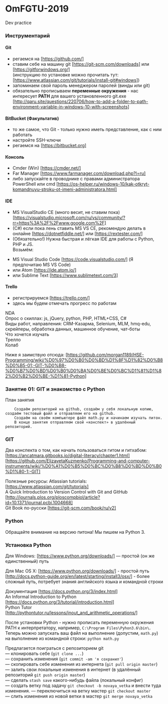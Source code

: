 # OmFGTU-2019
Dev practice

### Инструментарий
#### Git  
- регаемся на [https://github.com/]  
- ставим себе на машину git [https://git-scm.com/downloads] или [https://gitforwindows.org/]  
(инструкцию по установке можно прочитать тут: [https://www.atlassian.com/git/tutorials/install-git#windows])  
- запоминаем свой пароль менеджером паролей (винды или git)   
- обязательно прописываем **переменные окружения** - нас интересует **PATH** для вашего установленного git.exe [http://qaru.site/questions/220706/how-to-add-a-folder-to-path-environment-variable-in-windows-10-with-screenshots]


#### BitBucket (Факультатив)  
- то же самое, что Git - только нужно иметь представление, как с ним работать  
- настройте SSH-ключи  
- регаемся на [https://bitbucket.org]  

#### Консоль  
- Cmder (Win) [https://cmder.net/]
- Far Manager [https://www.farmanager.com/download.php?l=ru]  
- либо запускайте в проводнике с правами администратора PowerShell или cmd [https://os-helper.ru/windows-10/kak-otkryt-komandnuyu-stroku-ot-imeni-administratora.html]  

#### IDE
- MS VisualStudio CE (много весит, не ставим пока) [https://visualstudio.microsoft.com/ru/vs/community/?rr=https%3A%2F%2Fwww.google.com%2F]  
- (C#) если пока лень ставить MS VS CE, рекомендую делать в онлайне [https://dotnetfiddle.net/] или [https://rextester.com/]  
- (Обязательно!) Нужна быстрая и лёгкая IDE для работы с Python, PHP и JS.   
Возьмём:   
* MS Visual Studio Code [https://code.visualstudio.com/] (Я предпочитаю MS VS Code)  
* или Atom [https://ide.atom.io/]  
* или Sublime Text [https://www.sublimetext.com/3]    

#### Trello 
- регистрируемся [https://trello.com/]  
- здесь мы будем отмечать прогресс по работам  


NDA    
Опрос о скиллах: js, jQuery, python, PHP, HTML+CSS, C#    
Виды работ, направления: CRM-Казарма, Selenium, MLM, hmq-edu, скрейперы, обработка данных, машинное обучение, чат-боты    
Что хочется изучать    
Трелло  
Колаб  



 





Ниже я заимствую отсюда:
[https://github.com/morgan1189/HSE-Programming/wiki/%D0%97%D0%B0%D0%BD%D1%8F%D1%82%D0%B8%D0%B5-01:-GIT-%D0%B8-%D0%B7%D0%BD%D0%B0%D0%BA%D0%BE%D0%BC%D1%81%D1%82%D0%B2%D0%BE-%D1%81-Python]


### Занятие 01: GIT и знакомство с Python
План занятия
```
    Создаём репозиторий на github, создаём у себя локальную копию, создаём тестовый файл и отправляем его на github.
    Создаём на своём компьютере файл math.py и начинаем изучать питон.
    В конце занятия отправляем свой «конспект» в удалённый репозиторий.
```
### GIT

Два конспекта о том, как начать пользоваться гитом и гитхабом: [https://ancatmara.gitbooks.io/digital-literacy/chapter1.html]
[https://github.com/ElizavetaKuzmenko/Programming-and-computer-instruments/wiki/%D0%A1%D0%B5%D0%BC%D0%B8%D0%BD%D0%B0%D1%80-1:-GIT]

Полезные ресурсы:
Atlassian tutorials: [https://www.atlassian.com/git/tutorials]  
A Quick Introduction to Version Control with Git and GitHub [http://journals.plos.org/ploscompbiol/article?id=10.1371/journal.pcbi.1004668]    
Git Book по-русски [https://git-scm.com/book/ru/v2]   

### Python

Обращайте внимание на версию питона! Мы пишем на Python 3.
### Установка Python

Для Windows: [https://www.python.org/downloads/] — простой (он же единственный) путь

Для Mac OS X: [https://www.python.org/downloads/] - простой путь
[http://docs.python-guide.org/en/latest/starting/install3/osx/] - более сложный путь, потребует знания английского языка и командной строки

Документация [https://docs.python.org/3/index.html]  
An Informal Introduction to Python [https://docs.python.org/3/tutorial/introduction.html]  
Python Tutor [http://pythontutor.ru/lessons/inout_and_arithmetic_operations/]  

После установки Python - нужно прописать переменную окружения PATH к интерпретатору, например, `C:\Program Files\Pyhon3.6\bin\`.
Теперь можно запускать ваш файл на выполнение (допустим, `math.py`) на выполнение из командной строки: `python math.py`

Предлагается поиграться с репозиторием git  
— клонировать себе (`git clone ...`)  
— сохранить изменения  (`git commit -am 'я сохранил'`)  
— скопировать себе изменения из интернета (`git pull origin master`)  
— залить свои локальные  изменения в интернет (в удалённый репозиторий `git push origin master`)  
— сделать `stash save` какого-нибудь файла (локальный конфиг)  
— создать ветку под задачу `git checkout -b novaya_vetka` и внести туда изменения.
— переключиться на ветку мастер `git checkout master`  
— слить изменения из новой ветки в мастер `git merge novaya_vetka`  


